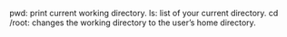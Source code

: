  pwd: print current working directory.
ls: list of your current directory.
cd /root:  changes the working directory to the user’s home directory.
